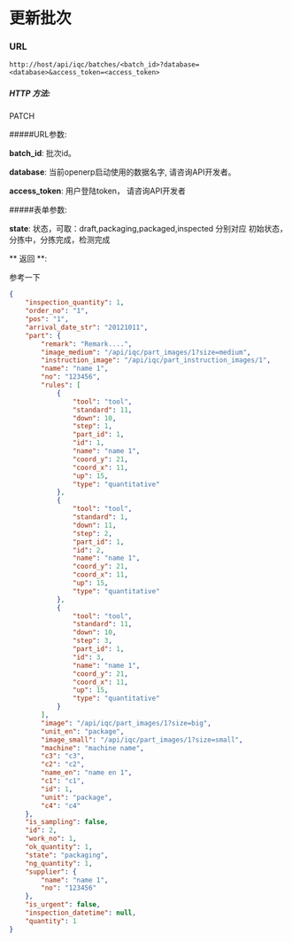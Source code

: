 # 更新批次

### URL

`http://host/api/iqc/batches/<batch_id>?database=<database>&access_token=<access_token>`

##### HTTP 方法:
PATCH

#####URL参数:

**batch_id**: 批次id。

**database**: 当前openerp启动使用的数据名字, 请咨询API开发者。

**access_token**:  用户登陆token， 请咨询API开发者

#####表单参数:

**state**: 状态，可取：draft,packaging,packaged,inspected
分别对应 初始状态，分拣中，分拣完成，检测完成

** 返回 **:

参考一下

``` json
{
    "inspection_quantity": 1,
    "order_no": "1",
    "pos": "1",
    "arrival_date_str": "20121011",
    "part": {
        "remark": "Remark....",
        "image_medium": "/api/iqc/part_images/1?size=medium",
        "instruction_image": "/api/iqc/part_instruction_images/1",
        "name": "name 1",
        "no": "123456",
        "rules": [
            {
                "tool": "tool",
                "standard": 11,
                "down": 10,
                "step": 1,
                "part_id": 1,
                "id": 1,
                "name": "name 1",
                "coord_y": 21,
                "coord_x": 11,
                "up": 15,
                "type": "quantitative"
            },
            {
                "tool": "tool",
                "standard": 1,
                "down": 11,
                "step": 2,
                "part_id": 1,
                "id": 2,
                "name": "name 1",
                "coord_y": 21,
                "coord_x": 11,
                "up": 15,
                "type": "quantitative"
            },
            {
                "tool": "tool",
                "standard": 11,
                "down": 10,
                "step": 3,
                "part_id": 1,
                "id": 3,
                "name": "name 1",
                "coord_y": 21,
                "coord_x": 11,
                "up": 15,
                "type": "quantitative"
            }
        ],
        "image": "/api/iqc/part_images/1?size=big",
        "unit_en": "package",
        "image_small": "/api/iqc/part_images/1?size=small",
        "machine": "machine name",
        "c3": "c3",
        "c2": "c2",
        "name_en": "name en 1",
        "c1": "c1",
        "id": 1,
        "unit": "package",
        "c4": "c4"
    },
    "is_sampling": false,
    "id": 2,
    "work_no": 1,
    "ok_quantity": 1,
    "state": "packaging",
    "ng_quantity": 1,
    "supplier": {
        "name": "name 1",
        "no": "123456"
    },
    "is_urgent": false,
    "inspection_datetime": null,
    "quantity": 1
}

```
